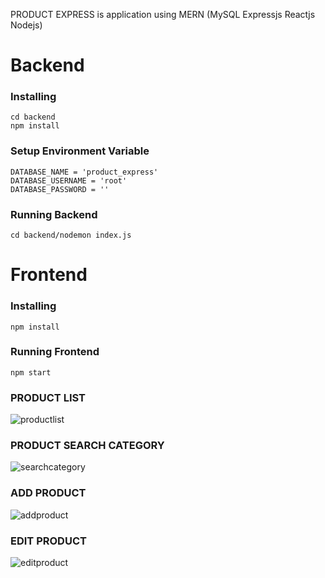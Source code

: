 PRODUCT EXPRESS is application using MERN (MySQL Expressjs Reactjs Nodejs)

# Backend
### Installing 
```
cd backend
npm install
```


### Setup Environment Variable
```
DATABASE_NAME = 'product_express'
DATABASE_USERNAME = 'root'
DATABASE_PASSWORD = ''
```

### Running Backend
```
cd backend/nodemon index.js
```

# Frontend
### Installing 
```
npm install
```
### Running Frontend
```
npm start
```
### PRODUCT LIST
<img src="https://i.ibb.co.com/9YZ4W6T/productlist.png" alt="productlist" border="0">

### PRODUCT SEARCH CATEGORY
<img src="https://i.ibb.co.com/k8cjmJ1/searchcategory.png" alt="searchcategory" border="0">

### ADD PRODUCT 
<img src="https://i.ibb.co.com/0jz2cZm/addproduct.png" alt="addproduct" border="0">

### EDIT PRODUCT
<img src="https://i.ibb.co.com/ZK0Fcp4/editproduct.png" alt="editproduct" border="0">

